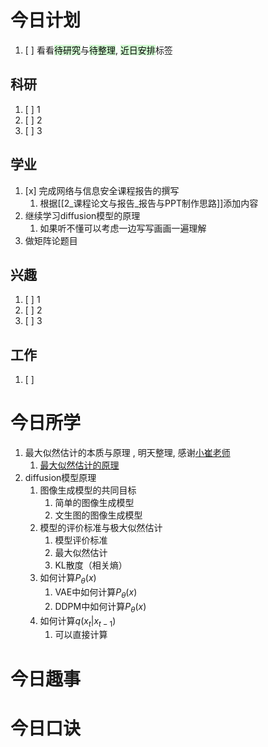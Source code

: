 # 今日计划

1. [ ] 看看<mark style="background: #BBFABBA6;">待研究</mark>与<mark style="background: #BBFABBA6;">待整理</mark>,  <mark style="background: #BBFABBA6;">近日安排</mark>标签

## 科研

1. [ ] 1
2. [ ] 2
3. [ ] 3 

## 学业

1. [x] 完成网络与信息安全课程报告的撰写
	1. 根据[[2_课程论文与报告_报告与PPT制作思路]]添加内容
2. 继续学习diffusion模型的原理
	1. 如果听不懂可以考虑一边写写画画一遍理解
3. 做矩阵论题目

## 兴趣

1. [ ] 1
2. [ ] 2
3. [ ] 3 


## 工作

1. [ ] 

# 今日所学

1. 最大似然估计的本质与原理 , 明天整理, 感谢[小崔老师](https://space.bilibili.com/404686329)
	1. [最大似然估计的原理](https://www.bilibili.com/video/BV1Hb4y1m7rE) 
2. diffusion模型原理
	1. 图像生成模型的共同目标
		1. 简单的图像生成模型
		2. 文生图的图像生成模型
	2. 模型的评价标准与极大似然估计
		1. 模型评价标准
		2. 最大似然估计
		3. KL散度（相关熵）
	3. 如何计算$P_\theta (x)$
		1. VAE中如何计算$P_\theta (x)$ 
		2. DDPM中如何计算$P_\theta (x)$ 
	4. 如何计算$q(x_t|x_{t-1})$ 
		1. 可以直接计算

# 今日趣事



# 今日口诀


